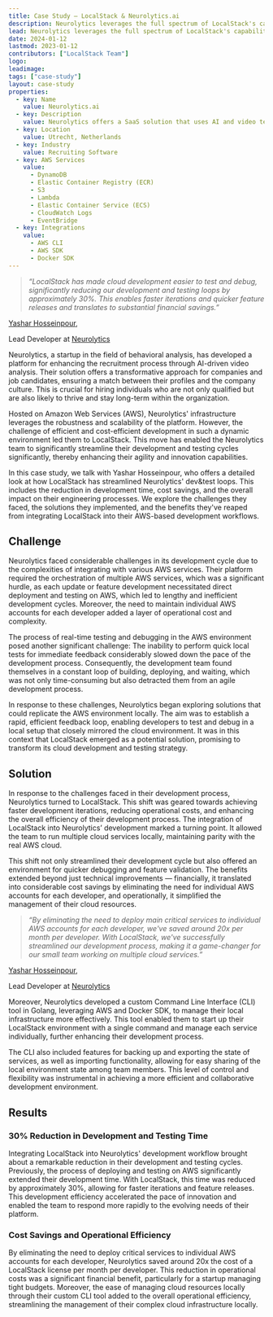 ```yaml
---
title: Case Study — LocalStack & Neurolytics.ai
description: Neurolytics leverages the full spectrum of LocalStack's capabilities to revolutionize its AI-driven behavioral video analysis platform, enhancing the efficiency and agility of its cloud-based development. In this case study, we explore the journey of Neurolytics with Yashar Hosseinpour, delving into how they utilize LocalStack for seamless local development and testing. This approach has not only accelerated their feature deployment but also resulted in substantial cost savings, showcasing the transformative impact of LocalStack on their local infrastructure development and overall engineering productivity.
lead: Neurolytics leverages the full spectrum of LocalStack's capabilities to revolutionize its AI-driven behavioral video analysis platform, enhancing the efficiency and agility of its cloud-based development. In this case study, we explore the journey of Neurolytics with Yashar Hosseinpour, delving into how they utilize LocalStack for seamless local development and testing. This approach has not only accelerated their feature deployment but also resulted in substantial cost savings, showcasing the transformative impact of LocalStack on their local infrastructure development and overall engineering productivity.
date: 2024-01-12
lastmod: 2023-01-12
contributors: ["LocalStack Team"]
logo: 
leadimage: 
tags: ["case-study"]
layout: case-study
properties:
  - key: Name
    value: Neurolytics.ai
  - key: Description
    value: Neurolytics offers a SaaS solution that uses AI and video technology to provide objective behavioral analytics for effective candidate selection, helping businesses find employees who best fit their team and company culture.
  - key: Location
    value: Utrecht, Netherlands
  - key: Industry
    value: Recruiting Software
  - key: AWS Services
    value:
      - DynamoDB
      - Elastic Container Registry (ECR)
      - S3
      - Lambda
      - Elastic Container Service (ECS)
      - CloudWatch Logs
      - EventBridge
  - key: Integrations
    value:
      - AWS CLI
      - AWS SDK
      - Docker SDK
---
```


<div class="quote-container mt-4">

  > _“LocalStack has made cloud development easier to test and debug, significantly reducing our development and testing loops by approximately 30%. This enables faster iterations and quicker feature releases and translates to substantial financial savings.”_
  <div class="quote-author">
    <p><a href="https://www.linkedin.com/in/yashar-hosseinpour/">Yashar Hosseinpour</a>,</p>
    <p>Lead Developer at <a href="https://neurolytics.ai/">Neurolytics</a></p>
  </div>
</div>

<div class="lead-content">
  <p>Neurolytics, a startup in the field of behavioral analysis, has developed a platform for enhancing the recruitment process through AI-driven video analysis. Their solution offers a transformative approach for companies and job candidates, ensuring a match between their profiles and the company culture. This is crucial for hiring individuals who are not only qualified but are also likely to thrive and stay long-term within the organization.</p>

  <p>Hosted on Amazon Web Services (AWS), Neurolytics' infrastructure leverages the robustness and scalability of the platform. However, the challenge of efficient and cost-efficient development in such a dynamic environment led them to LocalStack. This move has enabled the Neurolytics team to significantly streamline their development and testing cycles significantly, thereby enhancing their agility and innovation capabilities.</p>

  <p>In this case study, we talk with Yashar Hosseinpour, who offers a detailed look at how LocalStack has streamlined Neurolytics' dev&test loops. This includes the reduction in development time, cost savings, and the overall impact on their engineering processes. We explore the challenges they faced, the solutions they implemented, and the benefits they've reaped from integrating LocalStack into their AWS-based development workflows.</p>
</div>

## Challenge

Neurolytics faced considerable challenges in its development cycle due to the complexities of integrating with various AWS services. Their platform required the orchestration of multiple AWS services, which was a significant hurdle, as each update or feature development necessitated direct deployment and testing on AWS, which led to lengthy and inefficient development cycles. Moreover, the need to maintain individual AWS accounts for each developer added a layer of operational cost and complexity.

The process of real-time testing and debugging in the AWS environment posed another significant challenge: The inability to perform quick local tests for immediate feedback considerably slowed down the pace of the development process. Consequently, the development team found themselves in a constant loop of building, deploying, and waiting, which was not only time-consuming but also detracted them from an agile development process.

In response to these challenges, Neurolytics began exploring solutions that could replicate the AWS environment locally. The aim was to establish a rapid, efficient feedback loop, enabling developers to test and debug in a local setup that closely mirrored the cloud environment. It was in this context that LocalStack emerged as a potential solution, promising to transform its cloud development and testing strategy.

## Solution

In response to the challenges faced in their development process, Neurolytics turned to LocalStack. This shift was geared towards achieving faster development iterations, reducing operational costs, and enhancing the overall efficiency of their development process. The integration of LocalStack into Neurolytics’ development marked a turning point. It allowed the team to run multiple cloud services locally, maintaining parity with the real AWS cloud.

This shift not only streamlined their development cycle but also offered an environment for quicker debugging and feature validation. The benefits extended beyond just technical improvements — financially, it translated into considerable cost savings by eliminating the need for individual AWS accounts for each developer, and operationally, it simplified the management of their cloud resources.

<div class="quote-container mt-4">

  > _“By eliminating the need to deploy main critical services to individual AWS accounts for each developer, we've saved around 20x per month per developer. With LocalStack, we've successfully streamlined our development process, making it a game-changer for our small team working on multiple cloud services.”_
  <div class="quote-author">
    <p><a href="https://www.linkedin.com/in/yashar-hosseinpour/">Yashar Hosseinpour</a>,</p>
    <p>Lead Developer at <a href="https://neurolytics.ai/">Neurolytics</a></p>
  </div>
</div>

Moreover, Neurolytics developed a custom Command Line Interface (CLI) tool in Golang, leveraging AWS and Docker SDK, to manage their local infrastructure more effectively. This tool enabled them to start up their LocalStack environment with a single command and manage each service individually, further enhancing their development process.

The CLI also included features for backing up and exporting the state of services, as well as importing functionality, allowing for easy sharing of the local environment state among team members. This level of control and flexibility was instrumental in achieving a more efficient and collaborative development environment.

## Results

### 30% Reduction in Development and Testing Time

Integrating LocalStack into Neurolytics' development workflow brought about a remarkable reduction in their development and testing cycles. Previously, the process of deploying and testing on AWS significantly extended their development time. With LocalStack, this time was reduced by approximately 30%, allowing for faster iterations and feature releases. This development efficiency accelerated the pace of innovation and enabled the team to respond more rapidly to the evolving needs of their platform.

### Cost Savings and Operational Efficiency

By eliminating the need to deploy critical services to individual AWS accounts for each developer, Neurolytics saved around 20x the cost of a LocalStack license per month per developer. This reduction in operational costs was a significant financial benefit, particularly for a startup managing tight budgets. Moreover, the ease of managing cloud resources locally through their custom CLI tool added to the overall operational efficiency, streamlining the management of their complex cloud infrastructure locally.
